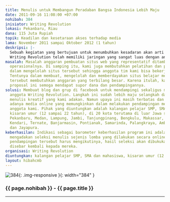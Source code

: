 ```yaml
---
title: Menulis untuk Membangun Peradaban Bangsa Indonesia Lebih Maju
date: 2011-09-16 11:08:00 +07:00
nohibah: 384
inisiator: Writing Revolution
lokasi: Pekanbaru, Riau
dana: 115 Juta Rupiah
topik: Keadilan dan kesetaraan akses terhadap media
lama: November 2011 sampai Oktober 2012 (1 tahun)
deskripsi: |-
  Sebuah kegiatan yang bertujuan untuk menumbuhkan kesadaran akan arti penting menulis dalam membentuk karakter karena dalam kegiatan menulis akan menanamkan nilai-nilai postif seperti kejujuran, keterbukaan, kesadaran, dan kepedulian serta mengasah sikap kritis terhadap perubahan yang terjadi di lingkungannya. Selain itu, menulis mampu mengasah kecerdasan terutama dalam aspek bahasa, logika, intrapersonal dan sebagainya yang menjadi bagian dari multipelintelegensi. Dalam membangun peradaban Indonesia yang lebih maju, dibutuhkan masyarakat yang melek menulis dan gemar membaca. Kami bertujuan untuk membantu mengkampanyekan gerakan baca tulis terutama di kalangan pelajar dan mahasiswa, sebagai generasi penerus bangsa. Untuk itu, dibutuhkan adanya media internet yang mampu mendukung kegiatan ini. Terutama internet yang bisa diakses oleh pelajar dan mahasiswa seluruh Indonesia. Sehingga proses pembelajaran dan pendampingan menulis kreatifnya bisa lebih cepat, murah dan efisien. Kendala kami adalah keterbatasan anggaran untuk bisa membangun dan mengelolah sebuah situs web yang profesional familiar untuk remaja.
  Writing Revolution telah memiliki jaringan yang sangat luas dengan anggota berasal dari hampir seluruh kota di Indonesia serta luar negeri. Dengan adanya jaringan yang luas ini, diharapkan program pendampingan menulis dan membaca akan lebih efektif dan tepat sasaran dengan hasil yang lebih maksimal.
masalah: Masalah anggaran pembuatan situs web yang representatif ditambah dengan biaya
  operasionalnya. Di samping itu, kami juga membutuhkan pelatihan dan pendampingan
  dalam mengelolah situs tersebut sehingga anggota tim kami bisa bekerja maksimal.
  Tentunya dalam membuat, mengelolah dan memberdayakan situs belajar menulis online
  tersebut membutuhkan anggaran yang terbilang besar. Karena itulah, kami mengajukan
  proposal ini semoga mendapat supor dana dan pendampingannya.
solusi: Membuat blog dan grup di facebook untuk mendampingi sekaligus menampung tulisan
  anggota Writing Revolution. Langkah ini sudah lebih maju selangkah dalam pendampingan
  menulis kreatif yang kami adakan. Namun upaya ini masih terbatas dan dibutuhkan
  adanya media online yang memungkinkan dalam melakukan pendampingan menulis bagi
  anggota kami. Pihak yang diuntungkan adalah kalangan pelajar SMP, SMA dan mahasiswa,
  kisaran umur (12 sampai 22 tahun), di 20 kota terutama di luar Jawa seperti Padang,
  Pekanbaru, Medan, Lampung, Jambi, Tanjungpinang, Bengkulu, Makassar, Manado, Palu,
  Kendari, Ternate, Banjarmasin, Pontianak, Samarinda, Palangkraya, Ambon, Bali, Mataram,
  dan Jayapura.
keberhasilan: Indikasi sebagai barometer keberhasilan program ini adalah kami akan
  mengadakan seleksi menulis sejenis lomba yang dilakukan secara online dan peserta
  pendampingan tersebut harus mengikutinya, hasil seleksi akan dibukukan yang kemudian
  disebar kembali kepada mereka.
organisasi: Writing Revolution
diuntungkan: kalangan pelajar SMP, SMA dan mahasiswa, kisaran umur (12 sampai 22 tahun), di 20 kota terutama di luar Jawa seperti Padang, Pekanbaru, Medan, Lampung, Jambi, Tanjungpinang, Bengkulu, Makassar, Manado, Palu, Kendari, Ternate, Banjarmasin, Pontianak, Samarinda, Palangkraya, Ambon, Bali, Mataram, dan Jayapura. 
layout: hibahcmb
---
```


![384](/static/img/hibahcmb/384.png){: .img-responsive }{: width="384" }

### {{ page.nohibah }} - {{ page.title }}

---
